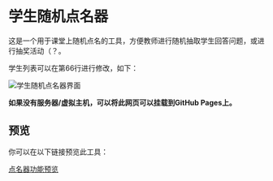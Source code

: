 
# 学生随机点名器

这是一个用于课堂上随机点名的工具，方便教师进行随机抽取学生回答问题，或进行抽奖活动（？。

学生列表可以在第66行进行修改，如下：

![学生随机点名器界面](https://github.com/GloryPkqa/Random-Student-Picker/assets/110772145/0f2b9b2e-7f45-4658-91d7-1c5dc19694d6.png)

**如果没有服务器/虚拟主机，可以将此网页可以挂载到GitHub Pages上。**

## 预览

你可以在以下链接预览此工具：

[点名器功能预览](https://pkqa.top/Random-Student-Picker/)
